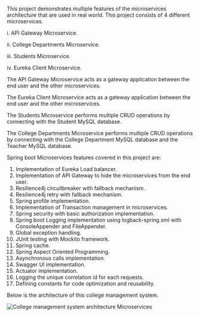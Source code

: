 This project demonstrates multiple features of the microservices architecture that are used in real world. This project consists of 4 different microservices.

i. API Gateway Microservice.

ii. College Departments Microservice.

iii. Students Microservice.

iv. Eureka Client Microservice.

The API Gateway Microservice acts as a gateway application between the end user and the other microservices.

The Eureka Client Microservice acts as a gateway application between the end user and the other microservices.

The Students Microservice performs multiple CRUD operations by connecting with the Student MySQL database.

The College Departments Microservice performs multiple CRUD operations by connecting with the College Department MySQL database and the Teacher MySQL database.

Spring boot Microservices features covered in this project are:

1. Implementation of Eureka Load balancer.
2. Implementation of API Gateway to hide the microservices from the end user.
3. Resilience4j circuitbreaker with fallback mechanism.
4. Resilience4j retry with fallback mechanism.
5. Spring profile implementation.
6. Implementation of Transaction management in microservices.
7. Spring security with basic authorization implementation.
8. Spring boot Logging implementation using logback-spring.xml with ConsoleAppender and FileAppender.
9. Global exception handling.
10. JUnit testing with Mockito framework.
11. Spring cache.
12. Spring Aspect Oriented Programming.
13. Asynchronous calls implementation.
14. Swagger UI implementation.
15. Actuator implementation.
16. Logging the unique correlation id for each requests.
17. Defining constants for code optimization and reusability.

Below is the architecture of this college management system.



![College management system architecture Microservices](https://github.com/balaji-krishna/Microservices_College_Management_System/assets/126441628/7330f040-2a90-4dbf-b075-67249cfad707)
